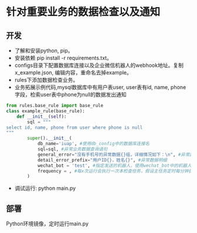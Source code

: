 # 针对重要业务的数据检查以及通知

## 开发
*  了解和安装python, pip。
*  安装依赖 pip install -r requirements.txt。
*  configs目录下配置数据库连接以及企业微信机器人的webhook地址。复制x_example.json, 编辑内容，重命名去掉example。
*  rules下添加数据检查业务。
*  业务拓展示例代码,mysql数据库中有用户表user, user表有id, name, phone字段，检索user表中phone为null的数据发出通知 
```python
from rules.base_rule import base_rule
class example_rule(base_rule):
    def __init__(self):
        sql = """
select id, name, phone from user where phone is null
"""
        super().__init__(
            db_name='iuap', #使用db_config中的数据库连接名  
            sql=sql, #异常业务数据查询语句
            general_error="没有手机号的异常数据{}组，详细情况如下：\n", #异常数据总提示
            detail_error_prefix="用户ID{}，姓名{}", #异常数据明细
            wechat_bot = 'test', #指定发送的机器人，使用wechat_bot中的机器人名
            frequency = , #每x次运行会执行一次本检查任务，假设主任务定时每分钟执行一次，那么这里代表每x分钟执行一次本检查
        )
```
*  调试运行: python main.py
## 部署
Python环境镜像，定时运行main.py